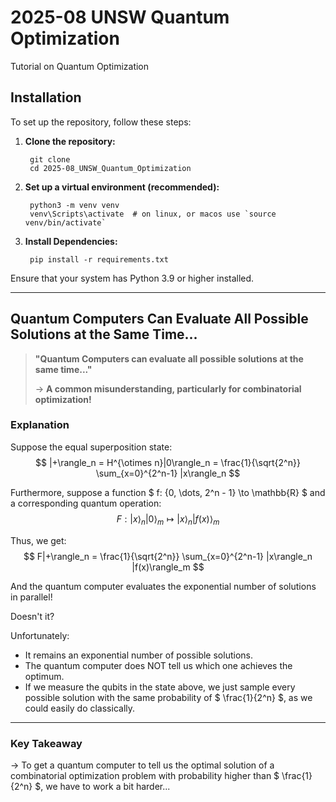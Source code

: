 # 2025-08 UNSW Quantum Optimization
Tutorial on Quantum Optimization

## Installation 

To set up the repository, follow these steps:

1. **Clone the repository:**
        
        git clone
        cd 2025-08_UNSW_Quantum_Optimization

2. **Set up a virtual environment (recommended):**

        python3 -m venv venv
        venv\Scripts\activate  # on linux, or macos use `source venv/bin/activate`

3. **Install Dependencies:**

        pip install -r requirements.txt


Ensure that your system has Python 3.9 or higher installed.





---



## Quantum Computers Can Evaluate All Possible Solutions at the Same Time...

> **"Quantum Computers can evaluate all possible solutions at the same time..."**
>
> → **A common misunderstanding, particularly for combinatorial optimization!**

### Explanation

Suppose the equal superposition state:
$$
|+\rangle_n = H^{\otimes n}|0\rangle_n = \frac{1}{\sqrt{2^n}} \sum_{x=0}^{2^n-1} |x\rangle_n
$$

Furthermore, suppose a function $ f: \{0, \dots, 2^n - 1\} \to \mathbb{R} $ and a corresponding quantum operation:
$$
F: |x\rangle_n |0\rangle_m \mapsto |x\rangle_n |f(x)\rangle_m
$$

Thus, we get:
$$
F|+\rangle_n = \frac{1}{\sqrt{2^n}} \sum_{x=0}^{2^n-1} |x\rangle_n |f(x)\rangle_m
$$

And the quantum computer evaluates the exponential number of solutions in parallel!

Doesn't it?

Unfortunately:
- It remains an exponential number of possible solutions.
- The quantum computer does NOT tell us which one achieves the optimum.
- If we measure the qubits in the state above, we just sample every possible solution with the same probability of $ \frac{1}{2^n} $, as we could easily do classically.

---

### Key Takeaway

→ To get a quantum computer to tell us the optimal solution of a combinatorial optimization problem with probability higher than $ \frac{1}{2^n} $, we have to work a bit harder...